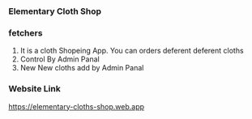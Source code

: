 ### Elementary Cloth Shop

### fetchers
1. It is a cloth Shopeing App. You can orders deferent deferent cloths
2. Control By Admin Panal
3. New New cloths add by Admin Panal

### Website Link
https://elementary-cloths-shop.web.app